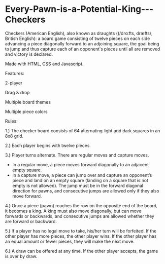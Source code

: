 # Every-Pawn-is-a-Potential-King---Checkers
Checkers (American English), also known as draughts ((/drɑːfts, dræfts/; British English): a board game consisting of twelve pieces on each side advancing a piece diagonally forward to an adjoining square, the goal being to jump and thus capture each of an opponent's pieces until all are removed and victory is declared.

Made with HTML, CSS and Javascript.  

Features:

2-player

Drag & drop

Multiple board themes

Multiple piece colors

Rules:

1.) The checker board consists of 64 alternating light and dark squares in an 8x8 grid. 

2.) Each player begins with twelve pieces.

3.) Player turns alternate.  There are regular moves and capture moves. 
  - In a regular move, a piece moves forward diagonally to an adjacent empty square.
  - In a capture move, a piece can jump over and capture an opponent’s piece and land on an empty square (landing on a square that is not empty is not allowed).  The jump must be in the forward diagonal direction for pawns, and consecutive jumps are allowed only if they also move forward.

4.) Once a piece (pawn) reaches the row on the opposite end of the board, it becomes a king.  A king must also move diagonally, but can move forwards or backwards, and consecutive jumps are allowed whether they are forward or backward.

5.) If a player has no legal move to take, his/her turn will be forfeited.  If the other player has more pieces, the other player wins.  If the other player has an equal amount or fewer pieces, they will make the next move.

6.) A draw can be offered at any time.  If the other player accepts, the game is over by draw.
